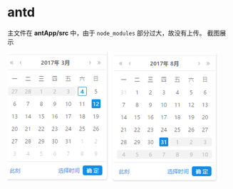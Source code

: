 # antd
主文件在 **antApp/src** 中，由于 `node_modules` 部分过大，故没有上传。
截图展示

![img](antApp/images/1.png)
![img](antApp/images/2.png)
